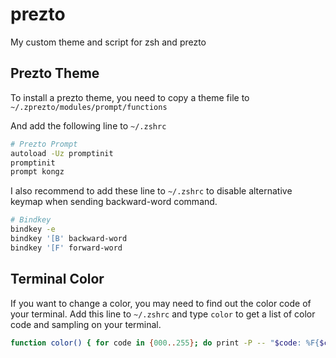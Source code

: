 # prezto
My custom theme and script for zsh and prezto

## Prezto Theme
To install a prezto theme, you need to copy a theme file to `~/.zprezto/modules/prompt/functions`

And add the following line to `~/.zshrc`

```bash
# Prezto Prompt
autoload -Uz promptinit
promptinit
prompt kongz
```

I also recommend to add these line to `~/.zshrc` to disable alternative keymap when sending backward-word command.

```bash
# Bindkey
bindkey -e
bindkey '[B' backward-word
bindkey '[F' forward-word
```
## Terminal Color
If you want to change a color, you may need to find out the color code of your terminal. Add this line to `~/.zshrc` and type `color` to get a list of color code and sampling on your terminal.

```bash
function color() { for code in {000..255}; do print -P -- "$code: %F{$code}Color%f"; done }
```
